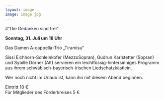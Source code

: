 ```yaml
---
layout: image
image: image.jpg
---
```


\#"Die Gedanken sind frei"  

**Sonntag, 31. Juli um 18 Uhr**   

Das Damen A-cappella-Trio „Tiramisu“  

Sissi Eichhorn-Schleinkofer (MezzoSopran), Gudrun Karlstetter (Sopran) und Sybille Dörner (Alt) servieren ein leichtfüssig-hintersinniges Programm aus ihrem schwäbisch-bayerisch-irischen Liedschatzkästlein. 

Wer noch nicht im Urlaub ist, kann ihn mit diesem Abend beginnen.

Eintritt 10 €  
Für Mitglieder des Förderkreises 5 €
